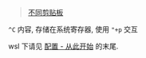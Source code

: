 > [不同剪贴板](https://www.cnblogs.com/gmpy/p/11177719.html)

`^C` 内容, 存储在系统寄存器, 使用 `"+p` 交互


wsl 下请见 [配置 - 从此开始](../../../Operating%20System/Linux%20Distributions/WSL/配置%20-%20从此开始.md) 的末尾.